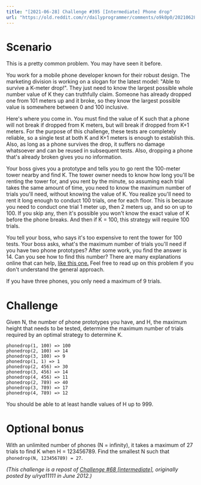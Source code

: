 ```yaml
---
title: "[2021-06-28] Challenge #395 [Intermediate] Phone drop"
url: "https://old.reddit.com/r/dailyprogrammer/comments/o9k0p0/20210628_challenge_395_intermediate_phone_drop/"
---
```


# Scenario

This is a pretty common problem. You may have seen it before.

You work for a mobile phone developer known for their robust design. The marketing division is working on a slogan for the latest model: "Able to survive a K-meter drop!". They just need to know the largest possible whole number value of K they can truthfully claim. Someone has already dropped one from 101 meters up and it broke, so they know the largest possible value is somewhere between 0 and 100 inclusive.

Here's where you come in. You must find the value of K such that a phone will not break if dropped from K meters, but will break if dropped from K+1 meters. For the purpose of this challenge, these tests are completely reliable, so a single test at both K and K+1 meters is enough to establish this. Also, as long as a phone survives the drop, it suffers no damage whatsoever and can be reused in subsequent tests. Also, dropping a phone that's already broken gives you no information.

Your boss gives you a prototype and tells you to go rent the 100-meter tower nearby and find K. The tower owner needs to know how long you'll be renting the tower for, and you rent by the minute, so assuming each trial takes the same amount of time, you need to know the maximum number of trials you'll need, without knowing the value of K. You realize you'll need to rent it long enough to conduct 100 trials, one for each floor. This is because you need to conduct one trial 1 meter up, then 2 meters up, and so on up to 100. If you skip any, then it's possible you won't know the exact value of K before the phone breaks. And then if K = 100, this strategy will require 100 trials.

You tell your boss, who says it's too expensive to rent the tower for 100 tests. Your boss asks, what's the maximum number of trials you'll need if you have two phone prototypes? After some work, you find the answer is 14. Can you see how to find this number? There are many explanations online that can help, [like this one.](https://datagenetics.com/blog/july22012/index.html) Feel free to read up on this problem if you don't understand the general approach.

If you have three phones, you only need a maximum of 9 trials.

# Challenge

Given N, the number of phone prototypes you have, and H, the maximum height that needs to be tested, determine the maximum number of trials required by an optimal strategy to determine K. 

    phonedrop(1, 100) => 100
    phonedrop(2, 100) => 14
    phonedrop(3, 100) => 9
    phonedrop(1, 1) => 1
    phonedrop(2, 456) => 30
    phonedrop(3, 456) => 14
    phonedrop(4, 456) => 11
    phonedrop(2, 789) => 40
    phonedrop(3, 789) => 17
    phonedrop(4, 789) => 12

You should be able to at least handle values of H up to 999.

# Optional bonus

With an unlimited number of phones (N = infinity), it takes a maximum of 27 trials to find K when H = 123456789. Find the smallest N such that `phonedrop(N, 123456789) = 27`.

*(This challenge is a repost of [Challenge #68 [intermediate]](https://www.reddit.com/r/dailyprogrammer/comments/vfyj6/6222012_challenge_68_intermediate/), originally posted by u/rya11111 in June 2012.)*